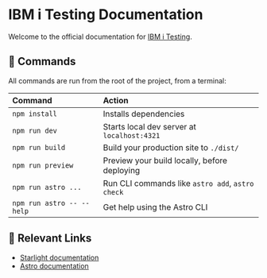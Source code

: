 # IBM i Testing Documentation

Welcome to the official documentation for [IBM i Testing](https://marketplace.visualstudio.com/items?itemName=IBM.vscode-ibmi-testing).

## 🧞 Commands

All commands are run from the root of the project, from a terminal:

| Command                   | Action                                           |
| :------------------------ | :----------------------------------------------- |
| `npm install`             | Installs dependencies                            |
| `npm run dev`             | Starts local dev server at `localhost:4321`      |
| `npm run build`           | Build your production site to `./dist/`          |
| `npm run preview`         | Preview your build locally, before deploying     |
| `npm run astro ...`       | Run CLI commands like `astro add`, `astro check` |
| `npm run astro -- --help` | Get help using the Astro CLI                     |

## 🔗 Relevant Links

* [Starlight documentation](https://starlight.astro.build/)
* [Astro documentation](https://docs.astro.build)

